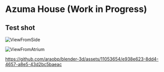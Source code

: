# Azuma House (Work in Progress)

## Test shot

![ViewFromSide](https://github.com/araobp/blender-3d/assets/11053654/998b86cd-2c4a-44ef-b945-36a883541069)

![ViewFromAtrium](https://github.com/araobp/blender-3d/assets/11053654/c233f7ae-905b-4213-8dd3-b308be4082b9)

https://github.com/araobp/blender-3d/assets/11053654/e938e623-8dd4-4657-a8e5-43d2bc5baeac

